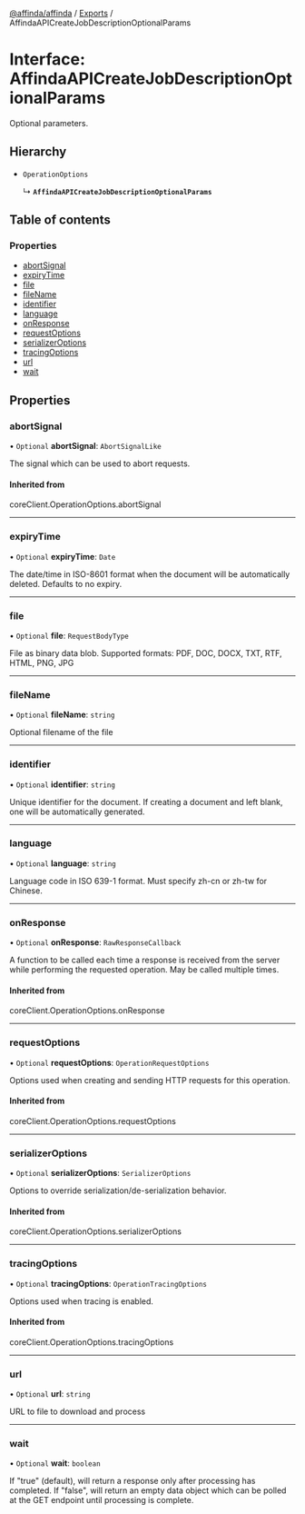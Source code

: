 [@affinda/affinda](../README.md) / [Exports](../modules.md) / AffindaAPICreateJobDescriptionOptionalParams

# Interface: AffindaAPICreateJobDescriptionOptionalParams

Optional parameters.

## Hierarchy

- `OperationOptions`

  ↳ **`AffindaAPICreateJobDescriptionOptionalParams`**

## Table of contents

### Properties

- [abortSignal](AffindaAPICreateJobDescriptionOptionalParams.md#abortsignal)
- [expiryTime](AffindaAPICreateJobDescriptionOptionalParams.md#expirytime)
- [file](AffindaAPICreateJobDescriptionOptionalParams.md#file)
- [fileName](AffindaAPICreateJobDescriptionOptionalParams.md#filename)
- [identifier](AffindaAPICreateJobDescriptionOptionalParams.md#identifier)
- [language](AffindaAPICreateJobDescriptionOptionalParams.md#language)
- [onResponse](AffindaAPICreateJobDescriptionOptionalParams.md#onresponse)
- [requestOptions](AffindaAPICreateJobDescriptionOptionalParams.md#requestoptions)
- [serializerOptions](AffindaAPICreateJobDescriptionOptionalParams.md#serializeroptions)
- [tracingOptions](AffindaAPICreateJobDescriptionOptionalParams.md#tracingoptions)
- [url](AffindaAPICreateJobDescriptionOptionalParams.md#url)
- [wait](AffindaAPICreateJobDescriptionOptionalParams.md#wait)

## Properties

### abortSignal

• `Optional` **abortSignal**: `AbortSignalLike`

The signal which can be used to abort requests.

#### Inherited from

coreClient.OperationOptions.abortSignal

___

### expiryTime

• `Optional` **expiryTime**: `Date`

The date/time in ISO-8601 format when the document will be automatically deleted.  Defaults to no expiry.

___

### file

• `Optional` **file**: `RequestBodyType`

File as binary data blob. Supported formats: PDF, DOC, DOCX, TXT, RTF, HTML, PNG, JPG

___

### fileName

• `Optional` **fileName**: `string`

Optional filename of the file

___

### identifier

• `Optional` **identifier**: `string`

Unique identifier for the document. If creating a document and left blank, one will be automatically generated.

___

### language

• `Optional` **language**: `string`

Language code in ISO 639-1 format. Must specify zh-cn or zh-tw for Chinese.

___

### onResponse

• `Optional` **onResponse**: `RawResponseCallback`

A function to be called each time a response is received from the server
while performing the requested operation.
May be called multiple times.

#### Inherited from

coreClient.OperationOptions.onResponse

___

### requestOptions

• `Optional` **requestOptions**: `OperationRequestOptions`

Options used when creating and sending HTTP requests for this operation.

#### Inherited from

coreClient.OperationOptions.requestOptions

___

### serializerOptions

• `Optional` **serializerOptions**: `SerializerOptions`

Options to override serialization/de-serialization behavior.

#### Inherited from

coreClient.OperationOptions.serializerOptions

___

### tracingOptions

• `Optional` **tracingOptions**: `OperationTracingOptions`

Options used when tracing is enabled.

#### Inherited from

coreClient.OperationOptions.tracingOptions

___

### url

• `Optional` **url**: `string`

URL to file to download and process

___

### wait

• `Optional` **wait**: `boolean`

If "true" (default), will return a response only after processing has completed. If "false", will return an empty data object which can be polled at the GET endpoint until processing is complete.
